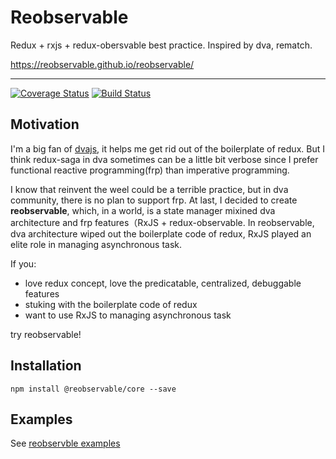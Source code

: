 # Reobservable

Redux + rxjs + redux-obersvable best practice. Inspired by dva, rematch.

https://reobservable.github.io/reobservable/

---------------

[![Coverage Status](https://coveralls.io/repos/github/reobservable/reobservable/badge.svg?branch=master)](https://coveralls.io/github/reobservable/reobservable?branch=master)
[![Build Status](https://travis-ci.com/reobservable/reobservable.svg?branch=master)](https://travis-ci.com/reobservable/reobservable)

## Motivation

I'm a big fan of [dvajs](https://github.com/dvas/dva), it helps me get rid out of the boilerplate of redux. But I think redux-saga in dva sometimes can be a little bit verbose since I prefer functional reactive programming(frp) than imperative programming. 

I know that reinvent the weel could be a terrible practice, but in dva community, there is no plan to support frp. At last, I decided to create **reobservable**, which, in a world, is a state manager mixined dva architecture and frp features（RxJS + redux-observable. In reobservable, dva architecture wiped out the boilerplate code of redux, RxJS played an elite role in managing asynchronous task.

If you:

- love redux concept, love the predicatable, centralized, debuggable features 
- stuking with the boilerplate code of redux
- want to use RxJS to managing asynchronous task

try reobservable!

## Installation

```
npm install @reobservable/core --save
```

## Examples

See [reobservble examples](https://github.com/reobservable/reobservable/tree/master/examples)
